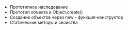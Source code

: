 - Прототипное наследование
- Прототип объекта и Object.create()
- Создание объектов через new - функция-конструктор
- Статические методы и свойства
